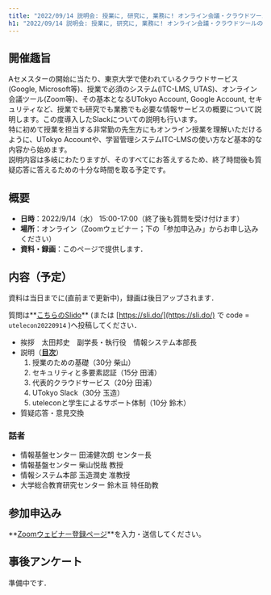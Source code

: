 ```yaml
---
title: "2022/09/14 説明会: 授業に, 研究に, 業務に! オンライン会議・クラウドツールの活用説明会 ⸺ ついに「あのツール」も登場"
h1: "2022/09/14 説明会: 授業に, 研究に, 業務に! オンライン会議・クラウドツールの活用説明会<small> ⸺ ついに「あのツール」も登場</small>"
---
```


## 開催趣旨

Aセメスターの開始に当たり、東京大学で使われているクラウドサービス(Google, Microsoft等)、授業で必須のシステム(ITC-LMS, UTAS)、オンライン会議ツール(Zoom等)、その基本となるUTokyo Account, Google Account, セキュリティなど、授業でも研究でも業務でも必要な情報サービスの概要について説明します。この度導入したSlackについての説明も行います。<br>
特に初めて授業を担当する非常勤の先生方にもオンライン授業を理解いただけるように、UTokyo Accountや、学習管理システムITC-LMSの使い方など基本的な内容から始めます。<br>
説明内容は多岐にわたりますが、そのすべてにお答えするため、終了時間後も質疑応答に答えるための十分な時間を取る予定です。

## 概要

- **日時**：2022/9/14（水） 15:00-17:00（終了後も質問を受け付けます）
- **場所**：オンライン（Zoomウェビナー；下の「参加申込み」からお申し込みください）
- **資料・録画**：このページで提供します．

## 内容（予定）

資料は当日までに(直前まで更新中)，録画は後日アップされます．

質問は**[こちらのSlido](https://app.sli.do/event/wfySjSv1SxU5h9ViZYEBA4/live/questions)** (または [https://sli.do/](https://sli.do/) で code = `utelecon20220914` )へ投稿してください．

- 挨拶　太田邦史　副学長・執行役　情報システム本部長<!--・**[動画](https://youtu.be/..... )**-->
- 説明（**[目次](slides/00-index.pdf)**）
    1. 授業のための基礎（30分 柴山<!--；**[資料](slides/01-in-classes.pdf)**・**[動画](https://youtu.be/..... )**-->）
    1. セキュリティと多要素認証（15分 田浦<!--；**[資料](slides/02-security.pdf)**・**[動画](https://youtu.be/..... )**-->）
    1. 代表的クラウドサービス（20分 田浦<!--；**[資料](slides/03-cloud.pdf)**・**[動画](https://youtu.be/..... )**-->）
    1. UTokyo Slack（30分 玉造<!--；**[資料](slides/03-utokyo-slack.pdf)**・**[動画](https://youtu.be/..... )**-->）
    1. uteleconと学生によるサポート体制（10分 鈴木<!--；**[資料](slides/04-utelecon_and_supporters.pdf)**・**[動画](https://youtu.be/.....)**-->）
- 質疑応答・意見交換<!--: ..... を利用しておこないます(**[資料](slides/.....pdf)**・**[動画](https://youtu.be/.....)**).-->

### 話者

- 情報基盤センター 田浦健次朗 センター長
- 情報基盤センター 柴山悦哉 教授
- 情報システム本部 玉造潤史 准教授
- 大学総合教育研究センター 鈴木亘 特任助教

## 参加申込み

**[Zoomウェビナー登録ページ](https://u-tokyo-ac-jp.zoom.us/webinar/register/WN_Q5vJ752qRKaVPo3Ssg67oA)**を入力・送信してください。

## 事後アンケート

準備中です．

<!--
[アンケートページ](https://forms.office.com/r/.....)からご回答ください。
-->
